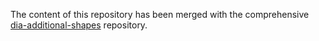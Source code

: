 The content of this repository has been merged with the comprehensive
[dia-additional-shapes](https://github.com/sdteffen/dia-additional-shapes)
repository. 
